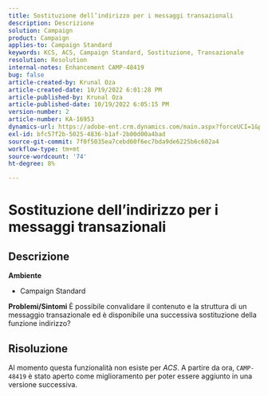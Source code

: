 ```yaml
---
title: Sostituzione dell’indirizzo per i messaggi transazionali
description: Descrizione
solution: Campaign
product: Campaign
applies-to: Campaign Standard
keywords: KCS, ACS, Campaign Standard, Sostituzione, Transazionale
resolution: Resolution
internal-notes: Enhancement CAMP-48419
bug: false
article-created-by: Krunal Oza
article-created-date: 10/19/2022 6:01:28 PM
article-published-by: Krunal Oza
article-published-date: 10/19/2022 6:05:15 PM
version-number: 2
article-number: KA-16953
dynamics-url: https://adobe-ent.crm.dynamics.com/main.aspx?forceUCI=1&pagetype=entityrecord&etn=knowledgearticle&id=b72c890b-d84f-ed11-bba2-00224808679b
exl-id: bfc57f2b-5025-4836-b1af-2b00d00a4bad
source-git-commit: 7f0f5035ea7cebd60f6ec7bda9de6225b6c602a4
workflow-type: tm+mt
source-wordcount: '74'
ht-degree: 8%

---
```


# Sostituzione dell’indirizzo per i messaggi transazionali

## Descrizione

<b>Ambiente</b>
- Campaign Standard



<b>Problemi/Sintomi</b>
È possibile convalidare il contenuto e la struttura di un messaggio transazionale ed è disponibile una successiva sostituzione della funzione indirizzo?


## Risoluzione


Al momento questa funzionalità non esiste per *ACS*. A partire da ora, `CAMP-48419` è stato aperto come miglioramento per poter essere aggiunto in una versione successiva.
